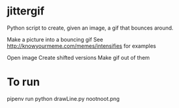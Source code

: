 # jittergif
Python script to create, given an image, a gif that bounces around.

Make a picture into a bouncing gif
See http://knowyourmeme.com/memes/intensifies for examples

Open image
Create shifted versions
Make gif out of them

# To run

pipenv run python drawLine.py nootnoot.png
